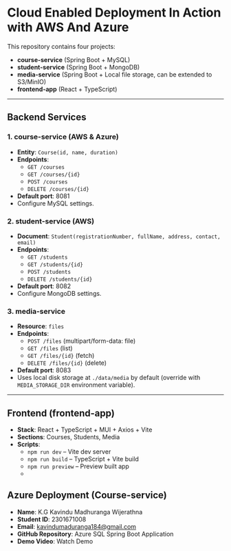 # Cloud Enabled Deployment In Action with AWS And Azure

This repository contains four projects:

- **course-service** (Spring Boot + MySQL)
- **student-service** (Spring Boot + MongoDB)
- **media-service** (Spring Boot + Local file storage, can be extended to S3/MinIO)
- **frontend-app** (React + TypeScript)

---

## Backend Services

### 1. course-service (AWS & Azure)
- **Entity**: `Course(id, name, duration)`
- **Endpoints**:
    - `GET /courses`
    - `GET /courses/{id}`
    - `POST /courses`
    - `DELETE /courses/{id}`
- **Default port**: 8081
- Configure MySQL settings.

### 2. student-service (AWS)
- **Document**: `Student(registrationNumber, fullName, address, contact, email)`
- **Endpoints**:
    - `GET /students`
    - `GET /students/{id}`
    - `POST /students`
    - `DELETE /students/{id}`
- **Default port**: 8082
- Configure MongoDB settings.

### 3. media-service
- **Resource**: `files`
- **Endpoints**:
    - `POST /files` (multipart/form-data: file)
    - `GET /files` (list)
    - `GET /files/{id}` (fetch)
    - `DELETE /files/{id}` (delete)
- **Default port**: 8083
- Uses local disk storage at `./data/media` by default (override with `MEDIA_STORAGE_DIR` environment variable).

---

## Frontend (frontend-app)

- **Stack**: React + TypeScript + MUI + Axios + Vite
- **Sections**: Courses, Students, Media
- **Scripts**:
    - `npm run dev` – Vite dev server
    - `npm run build` – TypeScript + Vite build
    - `npm run preview` – Preview built app
    - 

## Azure Deployment (Course-service)

- **Name**: K.G Kavindu Madhuranga Wijerathna
- **Student ID**: 2301671008
- **Email**: kavindumaduranga184@gmail.com
- **GitHub Repository**: Azure SQL Spring Boot Application
- **Demo Video**: Watch Demo
